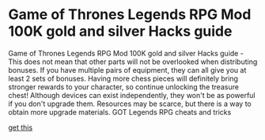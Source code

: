 # Game of Thrones Legends RPG Mod 100K gold and silver Hacks guide

Game of Thrones Legends RPG Mod 100K gold and silver Hacks guide - This does not mean that other parts will not be overlooked when distributing bonuses. If you have multiple pairs of equipment, they can all give you at least 2 sets of bonuses. Having more chess pieces will definitely bring stronger rewards to your character, so continue unlocking the treasure chest! Although devices can exist independently, they won't be as powerful if you don't upgrade them. Resources may be scarce, but there is a way to obtain more upgrade materials. GOT Legends RPG cheats and tricks

[get this](https://fureway.top/got-legends-rpg/)

